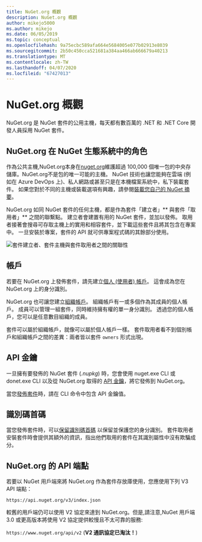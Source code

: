 ```yaml
---
title: NuGet.org 概觀
description: NuGet.org 概觀
author: mikejo5000
ms.author: mikejo
ms.date: 06/05/2019
ms.topic: conceptual
ms.openlocfilehash: 9a75ecbc589afa664e5684005e077b02913e8039
ms.sourcegitcommit: 2b50c450cca521681a384aa466ab666679a40213
ms.translationtype: MT
ms.contentlocale: zh-TW
ms.lasthandoff: 04/07/2020
ms.locfileid: "67427013"
---
```

# <a name="overview-of-nugetorg"></a>NuGet.org 概觀

NuGet.org 是 NuGet 套件的公用主機，每天都有數百萬的 .NET 和 .NET Core 開發人員採用 NuGet 套件。

## <a name="role-of-nugetorg-in-the-nuget-ecosystem"></a>NuGet.org 在 NuGet 生態系統中的角色

作為公共主機,NuGet.org本身在[nuget.org](https://www.nuget.org)維護超過 100,000 個唯一包的中央存儲庫。NuGet.org不是包的唯一可能的主機。 NuGet 技術也讓您能夠在雲端 (例如在 Azure DevOps 上)、私人網路或甚至只是在本機檔案系統中，私下裝載套件。 如果您對於不同的主機或裝載選項有興趣，請參閱[裝載您自己的 NuGet 摘要](../hosting-packages/overview.md)。

NuGet.org 如同 NuGet 套件的任何主機，都是作為套件「建立者」** 與套件「取用者」** 之間的聯繫點。 建立者會建置有用的 NuGet 套件，並加以發佈。 取用者接著會搜尋可存取主機上的實用和相容套件，並下載這些套件且將其包含在專案中。 一旦安裝於專案，套件的 API 就可供專案程式碼的其餘部分使用。

![套件建立者、套件主機與套件取用者之間的關聯性](media/nuget-roles.png)

## <a name="accounts"></a>帳戶

若要在 NuGet.org 上發佈套件，請先建立[個人 (使用者) 帳戶](individual-accounts.md)。 這會成為您在 NuGet.org 上的身分識別。

NuGet.org 也可讓您建立[組織帳戶](organizations-on-nuget-org.md)。 組織帳戶有一或多個作為其成員的個人帳戶。 成員可以管理一組套件，同時維持擁有權的單一身分識別。 透過您的個人帳戶，您可以是任意數目組織的成員。

套件可以屬於組織帳戶，就像可以屬於個人帳戶一樣。 套件取用者看不到個別帳戶和組織帳戶之間的差異：兩者皆以套件 `owners` 形式出現。

## <a name="api-keys"></a>API 金鑰

一旦擁有要發佈的 NuGet 套件 (*.nupkg*) 時，您會使用 nuget.exe CLI 或 donet.exe CLI 以及從 NuGet.org 取得的 [API 金鑰](scoped-api-keys.md)，將它發佈到 NuGet.org。

當您[發佈套件](../create-packages/creating-a-package.md)時，請在 CLI 命令中包含 API 金鑰值。

## <a name="id-prefixes"></a>識別碼首碼

當您發佈套件時，可以[保留識別碼首碼](id-prefix-reservation.md) 以保留並保護您的身分識別。 套件取用者安裝套件時會提供其額外的資訊，指出他們取用的套件在其識別屬性中沒有欺騙成分。

## <a name="api-endpoint-for-nugetorg"></a>NuGet.org 的 API 端點

若要以 NuGet 用戶端來將 NuGet.org 作為套件存放庫使用，您應使用下列 V3 API 端點： 

`https://api.nuget.org/v3/index.json`

較舊的用戶端仍可以使用 V2 協定來達到 NuGet.org。但是,請注意,NuGet 用戶端 3.0 或更高版本將使用 V2 協定提供較慢且不太可靠的服務:

`https://www.nuget.org/api/v2` (**V2 通訊協定已淘汰！**)
